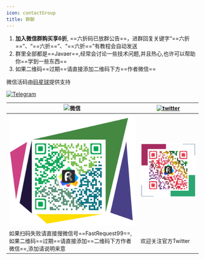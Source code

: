 ```yaml
---
icon: contactGroup
title: 群聊
---
```



1. **加入微信群购买享6折️**, ==六折码已放群公告==，进群回复关键字“==六折==”、“==六折==”、“==六折==”有教程会自动发送
2. 群里全部都是==Javaer==,经常会讨论一些技术问题,并且热心,也许可以帮助你==学到一些东西==
3. 如果二维码==过期==请直接添加二维码下方==作者微信==

微信活码由[码星球](http://hm.hencoder.cn/)提供支持

 [![Telegram](https://img.shields.io/static/v1?label=Telegram&message=Restful%20Fast%20Request&logo=telegram&color=28A8E8)](https://t.me/restful_fast_request) 

 |![微信](https://img.shields.io/static/v1?label=wechat&message=微信&logo=wechat&color=07C160)|[![twitter](https://img.shields.io/static/v1?label=Twitter&message=FastRequest666&logo=twitter&color=FC8D34)](https://twitter.com/FastRequest666)|
|------------- |-------|
|![wechatChat](../.vuepress/public/img/wechatGroup.png)|![twitter](../.vuepress/public/img/twitter.png)|
|如果扫码失败请直接搜微信号==FastRequest99==,如果二维码==过期==请直接添加==二维码下方作者微信==,添加请说明来意|欢迎关注官方Twitter|





